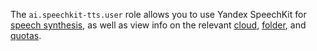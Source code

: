 The `ai.speechkit-tts.user` role allows you to use Yandex SpeechKit for [speech synthesis](../../../speechkit/tts/index.md), as well as view info on the relevant [cloud](../../../resource-manager/concepts/resources-hierarchy.md#cloud), [folder](../../../resource-manager/concepts/resources-hierarchy.md#folder), and [quotas](../../../speechkit/concepts/limits.md#speechkit-quotas).
